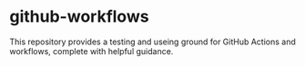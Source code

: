 # github-workflows
This repository provides a testing and useing ground for GitHub Actions and workflows, complete with helpful guidance.
